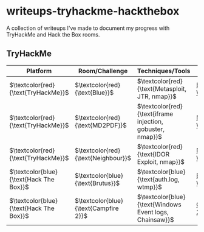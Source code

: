 # writeups-tryhackme-hackthebox
A collection of writeups I've made to document my progress with TryHackMe and Hack the Box rooms.

## TryHackMe

| Platform   | Room/Challenge         | Techniques/Tools                        | PDF Link                          |
|------------|------------------------|-----------------------------------------|-----------------------------------|
| $\textcolor{red}{\text{TryHackMe}}$   | $\textcolor{red}{\text{Blue}}$                   | $\textcolor{red}{\text{Metasploit, JTR, nmap}}$                   | [Blue Writeup](TryHackMe-Blue.pdf) |
| $\textcolor{red}{\text{TryHackMe}}$   | $\textcolor{red}{\text{MD2PDF}}$                 | $\textcolor{red}{\text{iframe injection, gobuster, nmap}}$         | [MD2PDF Writeup](TryHackMe-MD2PDF.pdf) |
| $\textcolor{red}{\text{TryHackMe}}$   | $\textcolor{red}{\text{Neighbour}}$              | $\textcolor{red}{\text{IDOR Exploit, nmap}}$                       | [Neighbour Writeup](TryHackMe-Neighbour.pdf) |
| $\textcolor{blue}{\text{Hack The Box}}$ | $\textcolor{blue}{\text{Brutus}}$                | $\textcolor{blue}{\text{auth.log, wtmp}}$                           | [Brutus Writeup](HackTheBox-Brutus.pdf) |
| $\textcolor{blue}{\text{Hack The Box}}$ | $\textcolor{blue}{\text{Campfire 2}}$                | $\textcolor{blue}{\text{Windows Event logs, Chainsaw}}$                           | [Campfire-2 Writeup](HackTheBox-Campfire-2.pdf) |
